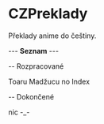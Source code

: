 # CZPreklady

Překlady anime do češtiny.

--- **Seznam** ---

-- Rozpracované

Toaru Madžucu no Index

-- Dokončené

nic -_-
